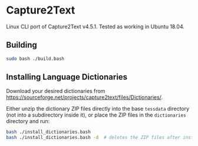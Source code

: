# Capture2Text

Linux CLI port of Capture2Text v4.5.1. Tested as working in Ubuntu 18.04.

## Building

```bash
sudo bash ./build.bash
```

## Installing Language Dictionaries

Download your desired dictionaries from <https://sourceforge.net/projects/capture2text/files/Dictionaries/>.

Either unzip the dictionary ZIP files directly into the base `tessdata` directory (not into a subdirectory inside it), or place the ZIP files in the `dictionaries` directory and run:

```bash
bash ./install_dictionaries.bash
bash ./install_dictionaries.bash -d  # deletes the ZIP files after installation
```